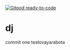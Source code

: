 [![Gitpod ready-to-code](https://img.shields.io/badge/Gitpod-ready--to--code-blue?logo=gitpod)](https://gitpod.io/#https://github.com/testovayarabota/dj)

# dj
commit one
testovayarabota